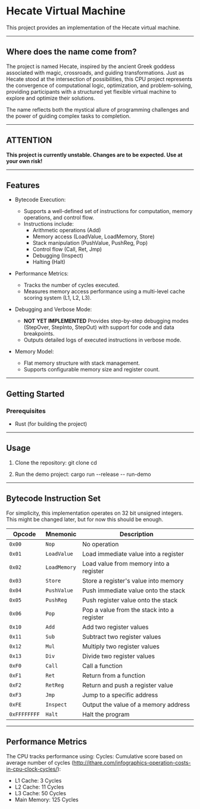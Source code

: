 # Hecate Virtual Machine

This project provides an implementation of the Hecate virtual machine.

---

## Where does the name come from?

The project is named Hecate, inspired by the ancient Greek goddess associated with magic, crossroads, and guiding transformations.
Just as Hecate stood at the intersection of possibilities, this CPU project represents the convergence of computational logic,
optimization, and problem-solving, providing participants with a structured yet flexible virtual machine to explore and
optimize their solutions.

The name reflects both the mystical allure of programming challenges and the power of guiding complex tasks to completion.

---

## ATTENTION
**This project is currently unstable. Changes are to be expected. Use at your own risk!**

---

## Features

- Bytecode Execution:
  - Supports a well-defined set of instructions for computation, memory operations, and control flow.
  - Instructions include:
    - Arithmetic operations (Add)
    - Memory access (LoadValue, LoadMemory, Store)
    - Stack manipulation (PushValue, PushReg, Pop)
    - Control flow (Call, Ret, Jmp)
    - Debugging (Inspect)
    - Halting (Halt)

- Performance Metrics:
  - Tracks the number of cycles executed.
  - Measures memory access performance using a multi-level cache scoring system (L1, L2, L3).

- Debugging and Verbose Mode:
  - **NOT YET IMPLEMENTED** Provides step-by-step debugging modes (StepOver, StepInto, StepOut) with support for code and data breakpoints.
  - Outputs detailed logs of executed instructions in verbose mode.

- Memory Model:
  - Flat memory structure with stack management.
  - Supports configurable memory size and register count.

---

## Getting Started

### Prerequisites

- Rust (for building the project)

---

## Usage

1. Clone the repository:
   git clone <repository-url>
   cd <repository-name>

2. Run the demo project:
   cargo run --release -- run-demo

---

## Bytecode Instruction Set
For simplicity, this implementation operates on 32 bit unsigned integers.
This might be changed later, but for now this should be enough.

| Opcode       | Mnemonic     | Description                                |
| ------------ | ------------ | ------------------------------------------ |
| `0x00`       | `Nop`        | No operation                               |
| `0x01`       | `LoadValue`  | Load immediate value into a register       |
| `0x02`       | `LoadMemory` | Load value from memory into a register     |
| `0x03`       | `Store`      | Store a register's value into memory       |
| `0x04`       | `PushValue`  | Push immediate value onto the stack        |
| `0x05`       | `PushReg`    | Push register value onto the stack         |
| `0x06`       | `Pop`        | Pop a value from the stack into a register |
| `0x10`       | `Add`        | Add two register values                    |
| `0x11`       | `Sub`        | Subtract two register values               |
| `0x12`       | `Mul`        | Multiply two register values               |
| `0x13`       | `Div`        | Divide two register values                 |
| `0xF0`       | `Call`       | Call a function                            |
| `0xF1`       | `Ret`        | Return from a function                     |
| `0xF2`       | `RetReg`     | Return and push a register value           |
| `0xF3`       | `Jmp`        | Jump to a specific address                 |
| `0xFE`       | `Inspect`    | Output the value of a memory address       |
| `0xFFFFFFFF` | `Halt`       | Halt the program                           |

---

## Performance Metrics

The CPU tracks performance using:
Cycles: Cumulative score based on average number of cycles (http://ithare.com/infographics-operation-costs-in-cpu-clock-cycles/):
- L1 Cache: 3 Cycles
- L2 Cache: 11 Cycles
- L3 Cache: 50 Cycles
- Main Memory: 125 Cycles

